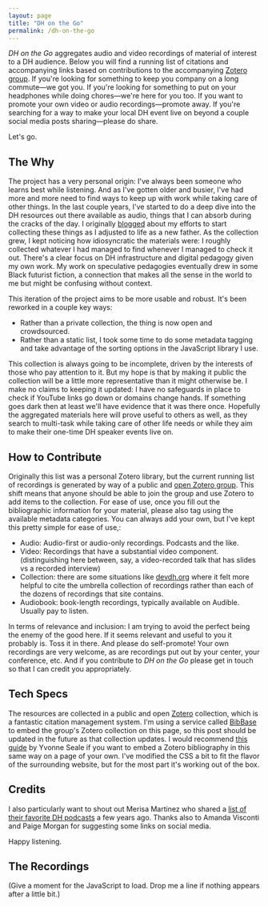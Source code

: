 ```yaml
---
layout: page
title: "DH on the Go"
permalink: /dh-on-the-go
---
```


_DH on the Go_ aggregates audio and video recordings of material of interest to a DH audience. Below you will find a running list of citations and accompanying links based on contributions to the accompanying [Zotero group](https://www.zotero.org/groups/5625243/digital_humanities_on_the_go). If you're looking for something to keep you company on a long commute—we got you. If you're looking for something to put on your headphones while doing chores—we're here for you too. If you want to promote your own video or audio recordings—promote away. If you're searching for a way to make your local DH event live on beyond a couple social media posts sharing—please do share. 

Let's go.

## The Why

The project has a very personal origin: I've always been someone who learns best while listening. And as I've gotten older and busier, I've had more and more need to find ways to keep up with work while taking care of other things. In the last couple years, I've started to do a deep dive into the DH resources out there available as audio, things that I can absorb during the cracks of the day. I originally [blogged](https://walshbr.com/blog/resources-for-the-digital-humanist-on-the-go/) about my efforts to start collecting these things as I adjusted to life as a new father. As the collection grew, I kept noticing how idiosyncratic the materials were: I roughly collected whatever I had managed to find whenever I managed to check it out. There's a clear focus on DH infrastructure and digital pedagogy given my own work. My work on speculative pedagogies eventually drew in some Black futurist fiction, a connection that makes all the sense in the world to me but might be confusing without context. 

This iteration of the project aims to be more usable and robust. It's been reworked in a couple key ways: 

* Rather than a private collection, the thing is now open and crowdsourced.
* Rather than a static list, I took some time to do some metadata tagging and take advantage of the sorting options in the JavaScript library I use.

This collection is always going to be incomplete, driven by the interests of those who pay attention to it. But my hope is that by making it public the collection will be a little more representative than it might otherwise be. I make no claims to keeping it updated: I have no safeguards in place to check if YouTube links go down or domains change hands. If something goes dark then at least we'll have evidence that it was there once. Hopefully the aggregated materials here will prove useful to others as well, as they search to multi-task while taking care of other life needs or while they aim to make their one-time DH speaker events live on. 

## How to Contribute

Originally this list was a personal Zotero library, but the current running list of recordings is generated by way of a public and [open Zotero group](https://www.zotero.org/groups/5625243/digital_humanities_on_the_go). This shift means that anyone should be able to join the group and use Zotero to add items to the collection. For ease of use, once you fill out the bibliographic information for your material, please also tag using the available metadata categories. You can always add your own, but I've kept this pretty simple for ease of use,:

* Audio: Audio-first or audio-only recordings. Podcasts and the like.
* Video: Recordings that have a substantial video component. (distinguishing here between, say, a video-recorded talk that has slides vs a recorded interview)
* Collection: there are some situations like [devdh.org](devdh.org) where it felt more helpful to cite the umbrella collection of recordings rather than each of the dozens of recordings that site contains.
* Audiobook: book-length recordings, typically available on Audible. Usually pay to listen.

In terms of relevance and inclusion: I am trying to avoid the perfect being the enemy of the good here. If it seems relevant and useful to you it probably is. Toss it in there. And please do self-promote! Your own recordings are very welcome, as are recordings put out by your center, your conference, etc. And if you contribute to _DH on the Go_ please get in touch so that I can credit you appropriately.

## Tech Specs

The resources are collected in a public and open [Zotero](zotero.org) collection, which is a fantastic citation management system. I'm using a service called [BibBase](https://bibbase.org/) to embed the group's Zotero collection on this page, so this post should be updated in the future as that collection updates. I would recommend [this guide](https://yvonneseale.org/blog/2016/10/23/how-to-embed-a-zotero-bibliography-in-a-web-page/) by Yvonne Seale if you want to embed a Zotero bibliography in this same way on a page of your own. I've modified the CSS a bit to fit the flavor of the surrounding website, but for the most part it's working out of the box. 

## Credits 

I also particularly want to shout out Merisa Martinez who shared a [list of their favorite DH podcasts](https://dhcommons.hypotheses.org/451) a few years ago. Thanks also to Amanda Visconti and Paige Morgan for suggesting some links on social media.

Happy listening.

## The Recordings

(Give a moment for the JavaScript to load. Drop me a line if nothing appears after a little bit.)

<script src='https://bibbase.org/show?bib=https%3A%2F%2Fbibbase.org%2Fzotero-group%2Fbmw9t%2F5625243&jsonp=1&msg=embed&theme=side&groupby=keywords&authorFirst=true&sort=author_short&folding=1&showSearch=true&nocache=1'></script>
